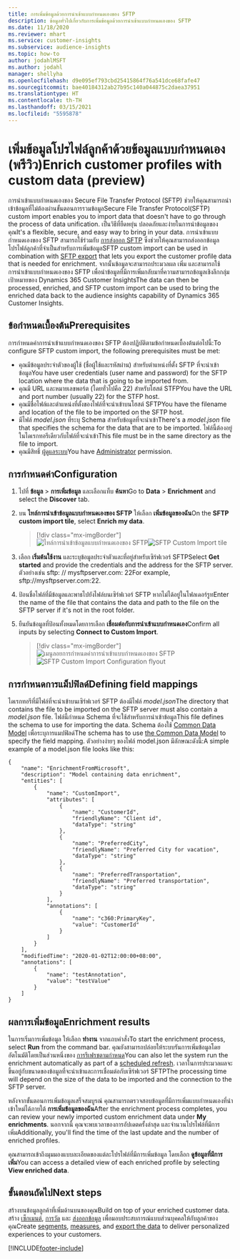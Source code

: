 ```yaml
---
title: การเพิ่มข้อมูลด้วยการนําเข้าแบบกําหนดเองของ SFTP
description: ข้อมูลทั่วไปเกี่ยวกับการเพิ่มข้อมูลด้วยการนําเข้าแบบกําหนดเองของ SFTP
ms.date: 11/18/2020
ms.reviewer: mhart
ms.service: customer-insights
ms.subservice: audience-insights
ms.topic: how-to
author: jodahlMSFT
ms.author: jodahl
manager: shellyha
ms.openlocfilehash: d9e095ef793cbd25415864f76a541dce68fafe47
ms.sourcegitcommit: bae40184312ab27b95c140a044875c2daea37951
ms.translationtype: HT
ms.contentlocale: th-TH
ms.lasthandoff: 03/15/2021
ms.locfileid: "5595878"
---
```

# <a name="enrich-customer-profiles-with-custom-data-preview"></a><span data-ttu-id="1ec28-103">เพิ่มข้อมูลโปรไฟล์ลูกค้าด้วยข้อมูลแบบกำหนดเอง (พรีวิว)</span><span class="sxs-lookup"><span data-stu-id="1ec28-103">Enrich customer profiles with custom data (preview)</span></span>

<span data-ttu-id="1ec28-104">การนำเข้าแบบกำหนดเองของ Secure File Transfer Protocol (SFTP) ช่วยให้คุณสามารถนำเข้าข้อมูลที่ไม่ต้องผ่านขั้นตอนการรวมข้อมูล</span><span class="sxs-lookup"><span data-stu-id="1ec28-104">Secure File Transfer Protocol(SFTP) custom import enables you to import data that doesn't have to go through the process of data unification.</span></span> <span data-ttu-id="1ec28-105">เป็นวิธีที่ยืดหยุ่น ปลอดภัยและง่ายในการนำข้อมูลของคุณ</span><span class="sxs-lookup"><span data-stu-id="1ec28-105">It's a flexible, secure, and easy way to bring in your data.</span></span> <span data-ttu-id="1ec28-106">การนำเข้าแบบกำหนดเองของ SFTP สามารถใช้ร่วมกับ [การส่งออก SFTP](export-sftp.md) ซึ่งช่วยให้คุณสามารถส่งออกข้อมูลโปรไฟล์ลูกค้าที่จำเป็นสำหรับการเพิ่มข้อมูล</span><span class="sxs-lookup"><span data-stu-id="1ec28-106">SFTP custom import can be used in combination with [SFTP export](export-sftp.md) that lets you export the customer profile data that is needed for enrichment.</span></span> <span data-ttu-id="1ec28-107">จากนั้นข้อมูลจะสามารถประมวลผล เพิ่ม และสามารถใช้การนำเข้าแบบกำหนดเองของ SFTP เพื่อนำข้อมูลที่มีการเพิ่มกลับมาที่ความสามารถข้อมูลเชิงลึกกลุ่มเป้าหมายของ Dynamics 365 Customer Insights</span><span class="sxs-lookup"><span data-stu-id="1ec28-107">The data can then be processed, enriched, and SFTP custom import can be used to bring the enriched data back to the audience insights capability of Dynamics 365 Customer Insights.</span></span>

## <a name="prerequisites"></a><span data-ttu-id="1ec28-108">ข้อกำหนดเบื้องต้น</span><span class="sxs-lookup"><span data-stu-id="1ec28-108">Prerequisites</span></span>

<span data-ttu-id="1ec28-109">การกำหนดค่าการนําเข้าแบบกําหนดเองของ SFTP ต้องปฏิบัติตามข้อกำหนดเบื้องต้นต่อไปนี้:</span><span class="sxs-lookup"><span data-stu-id="1ec28-109">To configure SFTP custom import, the following prerequisites must be met:</span></span>

- <span data-ttu-id="1ec28-110">คุณมีข้อมูลประจำตัวของผู้ใช้ (ชื่อผู้ใช้และรหัสผ่าน) สำหรับตำแหน่งที่ตั้ง SFTP ที่จะนำเข้าข้อมูล</span><span class="sxs-lookup"><span data-stu-id="1ec28-110">You have user credentials (user name and password) for the SFTP location where the data that is going to be imported from.</span></span>
- <span data-ttu-id="1ec28-111">คุณมี URL และหมายเลขพอร์ต (โดยทั่วไปคือ 22) สำหรับโฮสต์ STFP</span><span class="sxs-lookup"><span data-stu-id="1ec28-111">You have the URL and port number (usually 22) for the STFP host.</span></span>
- <span data-ttu-id="1ec28-112">คุณมีชื่อไฟล์และตำแหน่งที่ตั้งของไฟล์ที่จะนำเข้าบนโฮสต์ SFTP</span><span class="sxs-lookup"><span data-stu-id="1ec28-112">You have the filename and location of the file to be imported on the SFTP host.</span></span>
- <span data-ttu-id="1ec28-113">มีไฟล์ *model.json* ที่ระบุ Schema สำหรับข้อมูลที่จะนำเข้า</span><span class="sxs-lookup"><span data-stu-id="1ec28-113">There's a *model.json* file that specifies the schema for the data that are to be imported.</span></span> <span data-ttu-id="1ec28-114">ไฟล์นี้ต้องอยู่ในไดเรกทอรีเดียวกับไฟล์ที่จะนำเข้า</span><span class="sxs-lookup"><span data-stu-id="1ec28-114">This file must be in the same directory as the file to import.</span></span>
- <span data-ttu-id="1ec28-115">คุณมีสิทธิ์ [ผู้ดูแลระบบ](permissions.md#administrator)</span><span class="sxs-lookup"><span data-stu-id="1ec28-115">You have [Administrator](permissions.md#administrator) permission.</span></span>

## <a name="configuration"></a><span data-ttu-id="1ec28-116">การกำหนดค่า</span><span class="sxs-lookup"><span data-stu-id="1ec28-116">Configuration</span></span>

1. <span data-ttu-id="1ec28-117">ไปที่ **ข้อมูล** > **การเพิ่มข้อมูล** และเลือกแท็บ **ค้นหา**</span><span class="sxs-lookup"><span data-stu-id="1ec28-117">Go to **Data** > **Enrichment** and select the **Discover** tab.</span></span>

1. <span data-ttu-id="1ec28-118">บน **ไทล์การนำเข้าข้อมูลแบบกำหนดเองของ SFTP** ให้เลือก **เพิ่มข้อมูลของฉัน**</span><span class="sxs-lookup"><span data-stu-id="1ec28-118">On the **SFTP custom import tile**, select **Enrich my data**.</span></span>

   > [!div class="mx-imgBorder"]
   > <span data-ttu-id="1ec28-119">![ไทล์การนำเข้าข้อมูลแบบกำหนดเองของ SFTP](media/SFTP_Custom_Import_tile.png "ไทล์การนำเข้าข้อมูลแบบกำหนดเองของ SFTP")</span><span class="sxs-lookup"><span data-stu-id="1ec28-119">![SFTP Custom Import tile](media/SFTP_Custom_Import_tile.png "SFTP Custom Import tile")</span></span>

1. <span data-ttu-id="1ec28-120">เลือก **เริ่มต้นใช้งาน** และระบุข้อมูลประจำตัวและที่อยู่สำหรับเซิร์ฟเวอร์ SFTP</span><span class="sxs-lookup"><span data-stu-id="1ec28-120">Select **Get started** and provide the credentials and the address for the SFTP server.</span></span> <span data-ttu-id="1ec28-121">ตัวอย่างเช่น sftp: // mysftpserver.com: 22</span><span class="sxs-lookup"><span data-stu-id="1ec28-121">For example, sftp://mysftpserver.com:22.</span></span>

1. <span data-ttu-id="1ec28-122">ป้อนชื่อไฟล์ที่มีข้อมูลและพาธไปยังไฟล์บนเซิร์ฟเวอร์ SFTP หากไม่ได้อยู่ในโฟลเดอร์รูท</span><span class="sxs-lookup"><span data-stu-id="1ec28-122">Enter the name of the file that contains the data and path to the file on the SFTP server if it's not in the root folder.</span></span>

1. <span data-ttu-id="1ec28-123">ยืนยันข้อมูลที่ป้อนทั้งหมดโดยการเลือก **เชื่อมต่อกับการนำเข้าแบบกำหนดเอง**</span><span class="sxs-lookup"><span data-stu-id="1ec28-123">Confirm all inputs by selecting **Connect to Custom Import**.</span></span>

   > [!div class="mx-imgBorder"]
   > <span data-ttu-id="1ec28-124">![เมนูลอยการกำหนดค่าการนำเข้าแบบกำหนดเองของ SFTP](media/SFTP_Custom_Import_Configuration_flyout.png "เมนูลอยการกำหนดค่าการนำเข้าแบบกำหนดเองของ SFTP")</span><span class="sxs-lookup"><span data-stu-id="1ec28-124">![SFTP Custom Import Configuration flyout](media/SFTP_Custom_Import_Configuration_flyout.png "SFTP Custom Import Configuration flyout")</span></span>

## <a name="defining-field-mappings"></a><span data-ttu-id="1ec28-125">การกำหนดการแม็ปฟิลด์</span><span class="sxs-lookup"><span data-stu-id="1ec28-125">Defining field mappings</span></span> 

<span data-ttu-id="1ec28-126">ไดเรกทอรีที่มีไฟล์ที่จะนำเข้าบนเซิร์ฟเวอร์ SFTP ต้องมีไฟล์ *model.json*</span><span class="sxs-lookup"><span data-stu-id="1ec28-126">The directory that contains the file to be imported on the SFTP server must also contain a *model.json* file.</span></span> <span data-ttu-id="1ec28-127">ไฟล์นี้กำหนด Schema ที่จะใช้สำหรับการนำเข้าข้อมูล</span><span class="sxs-lookup"><span data-stu-id="1ec28-127">This file defines the schema to use for importing the data.</span></span> <span data-ttu-id="1ec28-128">Schema ต้องใช้ [Common Data Model](/common-data-model/) เพื่อระบุการแมปฟิลด์</span><span class="sxs-lookup"><span data-stu-id="1ec28-128">The schema has to use [the Common Data Model](/common-data-model/) to specify the field mapping.</span></span> <span data-ttu-id="1ec28-129">ตัวอย่างง่ายๆ ของไฟล์ model.json มีลักษณะดังนี้:</span><span class="sxs-lookup"><span data-stu-id="1ec28-129">A simple example of a model.json file looks like this:</span></span>

```
{
    "name": "EnrichmentFromMicrosoft",
    "description": "Model containing data enrichment",
    "entities": [
        {
            "name": "CustomImport",
            "attributes": [
                {
                    "name": "CustomerId",
                    "friendlyName": "Client id",
                    "dataType": "string"
                },
                {
                    "name": "PreferredCity",
                    "friendlyName": "Preferred City for vacation",
                    "dataType": "string"
                },
                {
                    "name": "PreferredTransportation",
                    "friendlyName": "Preferred transportation",
                    "dataType": "string"
                }
            ],
            "annotations": [
                {
                    "name": "c360:PrimaryKey",
                    "value": "CustomerId"
                }
            ]
        }
    ],
    "modifiedTime": "2020-01-02T12:00:00+08:00",
    "annotations": [
        {
            "name": "testAnnotation",
            "value": "testValue"
        }
    ]
}
```

## <a name="enrichment-results"></a><span data-ttu-id="1ec28-130">ผลการเพิ่มข้อมูล</span><span class="sxs-lookup"><span data-stu-id="1ec28-130">Enrichment results</span></span>

<span data-ttu-id="1ec28-131">ในการเริ่มการเพิ่มข้อมูล ให้เลือก **ทำงาน** จากแถบคำสั่ง</span><span class="sxs-lookup"><span data-stu-id="1ec28-131">To start the enrichment process, select **Run** from the command bar.</span></span> <span data-ttu-id="1ec28-132">คุณยังสามารถปล่อยให้ระบบรันการเพิ่มข้อมูลโดยอัตโนมัติโดยเป็นส่วนหนึ่งของ [การรีเฟรชตามกำหนด](system.md#schedule-tab)</span><span class="sxs-lookup"><span data-stu-id="1ec28-132">You can also let the system run the enrichment automatically as part of a [scheduled refresh](system.md#schedule-tab).</span></span> <span data-ttu-id="1ec28-133">เวลาในการประมวลผลจะขึ้นอยู่กับขนาดของข้อมูลที่จะนำเข้าและการเชื่อมต่อกับเซิร์ฟเวอร์ SFTP</span><span class="sxs-lookup"><span data-stu-id="1ec28-133">The processing time will depend on the size of the data to be imported and the connection to the SFTP server.</span></span>

<span data-ttu-id="1ec28-134">หลังจากขั้นตอนการเพิ่มข้อมูลเสร็จสมบูรณ์ คุณสามารถตรวจสอบข้อมูลที่มีการเพิ่มแบบกำหนดเองที่นำเข้าใหม่ได้ภายใต้ **การเพิ่มข้อมูลของฉัน**</span><span class="sxs-lookup"><span data-stu-id="1ec28-134">After the enrichment process completes, you can review your newly imported custom enrichment data under **My enrichments**.</span></span> <span data-ttu-id="1ec28-135">นอกจากนี้ คุณจะพบเวลาของการอัปเดตครั้งล่าสุด และจำนวนโปรไฟล์ที่มีการเพิ่ม</span><span class="sxs-lookup"><span data-stu-id="1ec28-135">Additionally, you'll find the time of the last update and the number of enriched profiles.</span></span>

<span data-ttu-id="1ec28-136">คุณสามารถเข้าถึงมุมมองแบบละเอียดของแต่ละโปรไฟล์ที่มีการเพิ่มข้อมูล โดยเลือก **ดูข้อมูลที่มีการเพิ่ม**</span><span class="sxs-lookup"><span data-stu-id="1ec28-136">You can access a detailed view of each enriched profile by selecting **View enriched data**.</span></span>

## <a name="next-steps"></a><span data-ttu-id="1ec28-137">ขั้นตอนถัดไป</span><span class="sxs-lookup"><span data-stu-id="1ec28-137">Next steps</span></span>

<span data-ttu-id="1ec28-138">สร้างบนข้อมูลลูกค้าที่เพิ่มด้านบนของคุณ</span><span class="sxs-lookup"><span data-stu-id="1ec28-138">Build on top of your enriched customer data.</span></span> <span data-ttu-id="1ec28-139">สร้าง [เซ็กเมนต์](segments.md), [การวัด](measures.md) และ [ส่งออกข้อมูล](export-destinations.md) เพื่อมอบประสบการณ์แบบส่วนบุคคลให้กับลูกค้าของคุณ</span><span class="sxs-lookup"><span data-stu-id="1ec28-139">Create [segments](segments.md), [measures](measures.md), and [export the data](export-destinations.md) to deliver personalized experiences to your customers.</span></span>




[!INCLUDE[footer-include](../includes/footer-banner.md)]